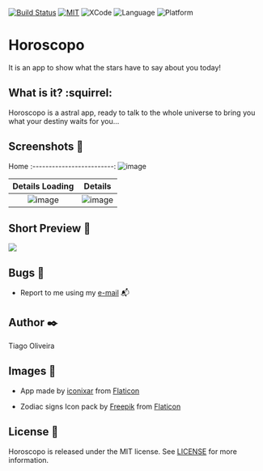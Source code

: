 [![Build Status](https://travis-ci.org/issuran/Horoscopo.svg?branch=master)](https://travis-ci.org/issuran/Horoscopo) [![MIT](https://img.shields.io/badge/License-MIT-red.svg)](https://opensource.org/licenses/MIT) 
![XCode](https://img.shields.io/badge/XCode-11.3-inactive.svg) ![Language](https://img.shields.io/badge/Language-Swift5.1-inactive.svg) ![Platform](https://img.shields.io/badge/Platform-iOS-inactive.svg) 

# Horoscopo
It is an app to show what the stars have to say about you today!

## What is it? :squirrel:
Horoscopo is a astral app, ready to talk to the whole universe to bring you what your destiny waits for you...

## Screenshots :iphone:
Home
:-------------------------:
![image](https://user-images.githubusercontent.com/8193383/73128552-e7435e00-3faf-11ea-8c3b-99c02325da4b.png)

Details Loading         |  Details
:-------------------------:|:-------------------------:
![image](https://user-images.githubusercontent.com/8193383/73599885-d2267c00-4527-11ea-9012-1ecbb10667bb.png) |   ![image](https://user-images.githubusercontent.com/8193383/73599884-d2267c00-4527-11ea-884f-d919d416615d.png)

## Short Preview :movie_camera:
![](http://g.recordit.co/zO7GakTvhV.gif)

## Bugs :bug:
- Report to me using my [e-mail](tiago_fernandes89@hotmail.com) :mailbox_with_mail:

## Author :black_nib:
Tiago Oliveira

## Images :file_folder:
- App made by [iconixar](https://www.flaticon.com/authors/iconixar) from [Flaticon](www.flaticon.com)

- Zodiac signs
Icon pack by [Freepik](https://www.flaticon.com/authors/freepik) from [Flaticon](www.flaticon.com)

## License :bookmark:

Horoscopo is released under the MIT license. See [LICENSE](https://github.com/issuran/Jeni/blob/master/LICENSE) for more information.
